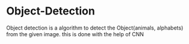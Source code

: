# Object-Detection
Object detection is a algorithm to detect the Object(animals, alphabets) from the given image. this is done with the help of  CNN
